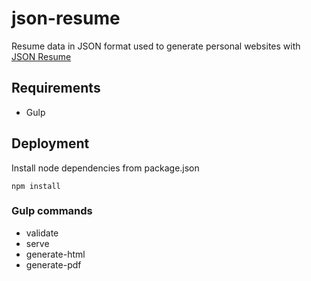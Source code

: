 # json-resume

Resume data in JSON format used to generate personal websites with [JSON Resume](https://jsonresume.org/)

## Requirements

- Gulp

## Deployment

Install node dependencies from package.json

```
npm install
```

### Gulp commands

- validate
- serve
- generate-html
- generate-pdf
